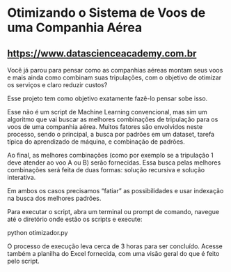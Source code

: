 # Otimizando o Sistema de Voos de uma Companhia Aérea
## https://www.datascienceacademy.com.br

Você já parou para pensar como as companhias aéreas montam seus voos e mais ainda como combinam suas tripulações, com o objetivo de otimizar os serviços e claro reduzir custos?

Esse projeto tem como objetivo exatamente fazê-lo pensar sobe isso. 

Esse não é um script de Machine Learning convencional, mas sim um algoritmo que vai buscar as melhores combinações de tripulação para os voos de uma companhia aérea. 
Muitos fatores são envolvidos neste processo, sendo o principal, a busca por  padrões  em  um  dataset,  tarefa  típica  do  aprendizado  de  máquina,  e combinação de padrões. 

Ao final, as melhores combinações (como por exemplo se a tripulação 1 deve atender ao voo A ou B) serão fornecidas.
Essa  busca  pelas  melhores  combinações  será  feita  de  duas  formas:  solução recursiva  e  solução  interativa. 

Em  ambos  os  casos  precisamos  “fatiar”  as possibilidades e usar indexação na busca dos melhores padrões.

Para executar o script, abra um terminal ou prompt de comando, navegue até o diretório onde estão os scripts e execute:

python otimizador.py

O processo de execução leva cerca de 3 horas para ser concluído. Acesse também a planilha do Excel fornecida, com uma visão geral do que é feito pelo script.
